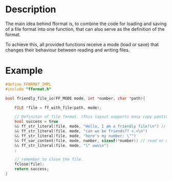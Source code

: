 # Description
The main idea behind fformat is, to combine the code for loading and saving of a file format into one function, that can also serve as the definition of the format.

To achieve this, all provided functions receive a mode (load or save) that changes their behaviour between reading and writing files.

# Example
```c
#define FFORMAT_IMPL
#include "fformat.h"

bool friendly_file_io(FF_MODE mode, int *number, char *path){

    FILE *file = ff_with_file(path, mode);

    // Definiton of file format. (This layout supports easy copy pasting of lines)
    bool success = true
    && ff_str_literal(file, mode, "Hello, I am a friendly file!\n") // write or assert strings
    && ff_str_literal(file, mode, "can we be friends?? <.<\n")
    && ff_str_literal(file, mode, "here's my number: \"")
    && ff_var_content(file, mode, number, sizeof(*number)) // read or write data
    && ff_str_literal(file, mode, "\" uwu\n")
    ;

    // remember to close the file.
    fclose(file);
    return success;
}
```
